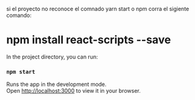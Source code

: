 si el proyecto no reconoce el comnado yarn start o npm corra el sigiente comando: <h1>npm install react-scripts --save</h1>

In the project directory, you can run:

### `npm start`

Runs the app in the development mode.\
Open [http://localhost:3000](http://localhost:3000) to view it in your browser.

